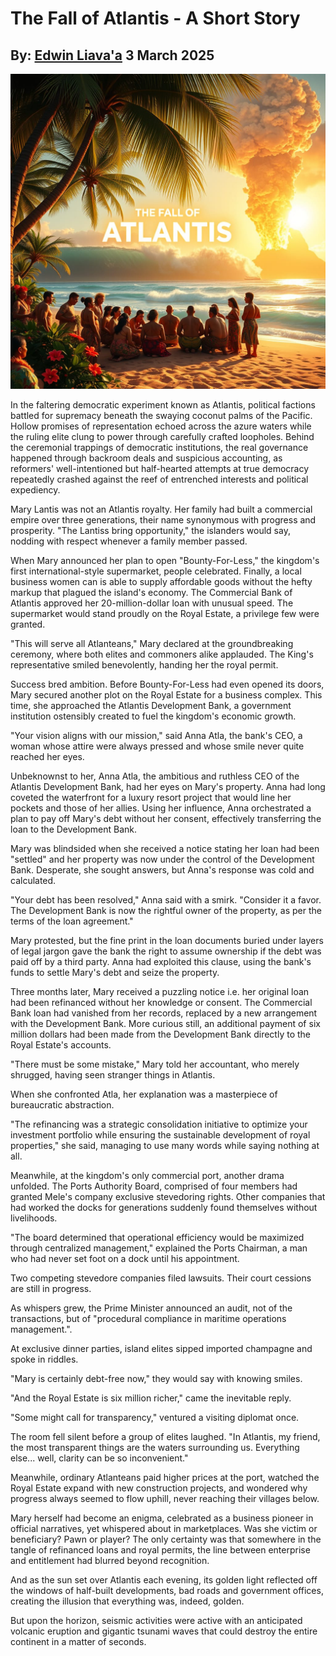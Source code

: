 # The Fall of Atlantis - A Short Story
## By: [Edwin Liava'a](https://github.com/EdwinLiavaa) 3 March 2025

<p align="center">
 <img width="1000" src="https://github.com/EdwinLiavaa/liavaa.space/blob/main/blog/20250303/pic.png">
</p>

In the faltering democratic experiment known as Atlantis, political factions battled for supremacy beneath the swaying coconut palms of the Pacific. Hollow promises of representation echoed across the azure waters while the ruling elite clung to power through carefully crafted loopholes. Behind the ceremonial trappings of democratic institutions, the real governance happened through backroom deals and suspicious accounting, as reformers' well-intentioned but half-hearted attempts at true democracy repeatedly crashed against the reef of entrenched interests and political expediency.

Mary Lantis was not an Atlantis royalty. Her family had built a commercial empire over three generations, their name synonymous with progress and prosperity. "The Lantiss bring opportunity," the islanders would say, nodding with respect whenever a family member passed.

When Mary announced her plan to open "Bounty-For-Less," the kingdom's first international-style supermarket, people celebrated. Finally, a local business women can is able to supply affordable goods without the hefty markup that plagued the island's economy. The Commercial Bank of Atlantis approved her 20-million-dollar loan with unusual speed. The supermarket would stand proudly on the Royal Estate, a privilege few were granted.

"This will serve all Atlanteans," Mary declared at the groundbreaking ceremony, where both elites and commoners alike applauded. The King's representative smiled benevolently, handing her the royal permit.

Success bred ambition. Before Bounty-For-Less had even opened its doors, Mary secured another plot on the Royal Estate for a business complex. This time, she approached the Atlantis Development Bank, a government institution ostensibly created to fuel the kingdom's economic growth.

"Your vision aligns with our mission," said Anna Atla, the bank's CEO, a woman whose attire were always pressed and whose smile never quite reached her eyes.

Unbeknownst to her, Anna Atla, the ambitious and ruthless CEO of the Atlantis Development Bank, had her eyes on Mary's property. Anna had long coveted the waterfront for a luxury resort project that would line her pockets and those of her allies. Using her influence, Anna orchestrated a plan to pay off Mary's debt without her consent, effectively transferring the loan to the Development Bank.

Mary was blindsided when she received a notice stating her loan had been "settled" and her property was now under the control of the Development Bank. Desperate, she sought answers, but Anna's response was cold and calculated.

"Your debt has been resolved," Anna said with a smirk. "Consider it a favor. The Development Bank is now the rightful owner of the property, as per the terms of the loan agreement."

Mary protested, but the fine print in the loan documents buried under layers of legal jargon gave the bank the right to assume ownership if the debt was paid off by a third party. Anna had exploited this clause, using the bank's funds to settle Mary's debt and seize the property.

Three months later, Mary received a puzzling notice i.e. her original loan had been refinanced without her knowledge or consent. The Commercial Bank loan had vanished from her records, replaced by a new arrangement with the Development Bank. More curious still, an additional payment of six million dollars had been made from the Development Bank directly to the Royal Estate's accounts.

"There must be some mistake," Mary told her accountant, who merely shrugged, having seen stranger things in Atlantis.

When she confronted Atla, her explanation was a masterpiece of bureaucratic abstraction.

"The refinancing was a strategic consolidation initiative to optimize your investment portfolio while ensuring the sustainable development of royal properties," she said, managing to use many words while saying nothing at all.

Meanwhile, at the kingdom's only commercial port, another drama unfolded. The Ports Authority Board, comprised of four members had granted Mele's company exclusive stevedoring rights. Other companies that had worked the docks for generations suddenly found themselves without livelihoods.

"The board determined that operational efficiency would be maximized through centralized management," explained the Ports Chairman, a man who had never set foot on a dock until his appointment.

Two competing stevedore companies filed lawsuits. Their court cessions are still in progress.

As whispers grew, the Prime Minister announced an audit, not of the transactions, but of "procedural compliance in maritime operations management.".

At exclusive dinner parties, island elites sipped imported champagne and spoke in riddles.

"Mary is certainly debt-free now," they would say with knowing smiles.

"And the Royal Estate is six million richer," came the inevitable reply.

"Some might call for transparency," ventured a visiting diplomat once.

The room fell silent before a group of elites laughed. "In Atlantis, my friend, the most transparent things are the waters surrounding us. Everything else... well, clarity can be so inconvenient."

Meanwhile, ordinary Atlanteans paid higher prices at the port, watched the Royal Estate expand with new construction projects, and wondered why progress always seemed to flow uphill, never reaching their villages below.

Mary herself had become an enigma, celebrated as a business pioneer in official narratives, yet whispered about in marketplaces. Was she victim or beneficiary? Pawn or player? The only certainty was that somewhere in the tangle of refinanced loans and royal permits, the line between enterprise and entitlement had blurred beyond recognition.

And as the sun set over Atlantis each evening, its golden light reflected off the windows of half-built developments, bad roads and government offices, creating the illusion that everything was, indeed, golden.

But upon the horizon, seismic activities were active with an anticipated volcanic eruption and gigantic tsunami waves that could destroy the entire continent in a matter of seconds.